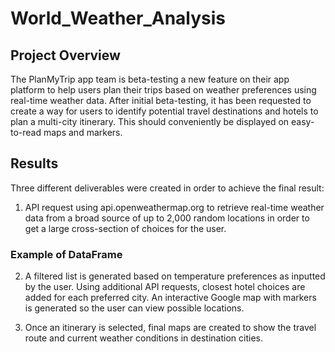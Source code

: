 # World_Weather_Analysis
## Project Overview
The PlanMyTrip app team is beta-testing a new feature on their app platform to help users plan their trips based on weather preferences using real-time weather data.  After initial beta-testing, it has been requested to create a way for users to identify potential travel destinations and hotels to plan a multi-city itinerary.  This should conveniently be displayed on easy-to-read maps and markers.

## Results

Three different deliverables were created in order to achieve the final result:

1. API request using api.openweathermap.org to retrieve real-time weather data from a broad source of up to 2,000 random locations in order to get a large cross-section of choices for the user.

### Example of DataFrame


2. A filtered list is generated based on temperature preferences as inputted by the user.  Using additional API requests, closest hotel choices are added for each preferred city.  An interactive Google map with markers is generated so the user can view possible locations.

3. Once an itinerary is selected, final maps are created to show the travel route and current weather conditions in destination cities.
